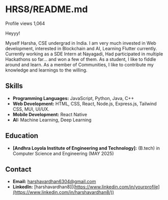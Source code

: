 # HRS8/README.md

Profile views 1,064

Heyyy!

Myself Harsha, CSE undergrad in India. I am very much invested in Web development, interested in Blockchain and AI, Learning Flutter currently. Currently working as a SDE Intern at Nayagadi, Had participated in multiple Hackathons so far... and won a few of them. As a student, I like to fiddle around and learn. As a member of Communities, I like to contribute my knowledge and learnings to the willing.



## Skills

*   **Programming Languages:** JavaScript, Python, Java, C++
*   **Web Development:** HTML, CSS, React, Node.js, Express.js, Tailwind CSS, MUI, UI/UX.
*   **Mobile Development:** React Native
*   **AI:** Machine Learning, Deep Learning



## Education

*   **[Andhra Loyola Institute of Engineering and Technology]:** (B.tech) in Computer Science and Engineering (MAY 2025)

## Contact

*   **Email:** harshavardhan6304@gmail.com
*   **LinkedIn:** [harshavardhan8][(https://www.linkedin.com/in/yourprofile](https://www.linkedin.com/in/harshavardhan8/))


